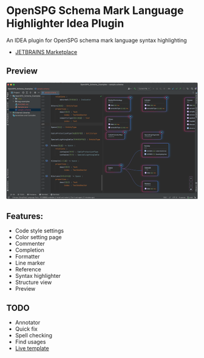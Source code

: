 # OpenSPG Schema Mark Language Highlighter Idea Plugin

An IDEA plugin for OpenSPG schema mark language syntax highlighting

- [JETBRAINS Marketplace](https://plugins.jetbrains.com/plugin/26288-openspg-schema-mark-language-highlighter/)

## Preview

<div align="center">
    <img src="./docs/resources/screenshot.png" width="800px" alt="screenshot"></img>
</div>

## Features:

- Code style settings
- Color setting page
- Commenter
- Completion
- Formatter
- Line marker
- Reference
- Syntax highlighter
- Structure view
- Preview

## TODO

- Annotator
- Quick fix
- Spell checking
- Find usages
- [Live template](https://plugins.jetbrains.com/docs/intellij/live-templates.html)
